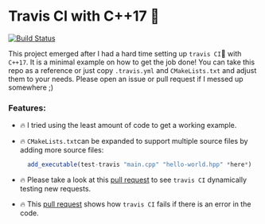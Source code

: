 # Travis CI with C++17 :construction_worker:

[![Build Status](https://travis-ci.com/pauwell/test-travis.svg?branch=master)](https://travis-ci.com/pauwell/test-travis)

This project emerged after I had a hard time setting up `travis CI`:construction_worker: with `C++17`. 
It is a minimal example on how to get the job done!
You can take this repo as a reference or just copy `.travis.yml` and `CMakeLists.txt` and adjust them to your needs.
Please open an issue or pull request if I messed up somewhere ;)

### Features: 
- :fire: I tried using the least amount of code to get a working example.

- :fire: `CMakeLists.txt`can be expanded to support multiple source files by adding more source files: 
  ```js
    add_executable(test-travis "main.cpp" "hello-world.hpp" *here*)
  ```
- :fire: Please take a look at this [pull request](https://github.com/pauwell/travis-ci-with-cplusplus-17/pull/2) to see `travis CI` dynamically testing new requests. 
- :fire: This [pull request](https://github.com/pauwell/travis-ci-with-cplusplus-17/pull/3) shows how `travis CI` fails if there is an error in the code. 
